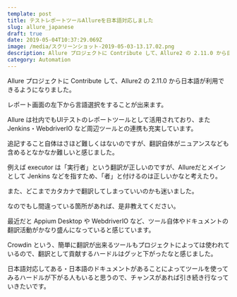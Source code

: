 ```yaml
---
template: post
title: テストレポートツールAllureを日本語対応しました
slug: allure_japanese
draft: true
date: 2019-05-04T10:37:29.069Z
image: /media/スクリーンショット-2019-05-03-13.17.02.png
description: Allure プロジェクトに Contribute して、Allure2 の 2.11.0 から日本語が利用できるようになりました。
category: Automation
---
```

Allure プロジェクトに Contribute して、Allure2 の 2.11.0 から日本語が利用できるようになりました。

レポート画面の左下から言語選択をすることが出来ます。

Allure は社内でもUIテストのレポートツールとして活用されており、また Jenkins・WebdriverIO など周辺ツールとの連携も充実しています。

追記すること自体はさほど難しくはないのですが、翻訳自体がニュアンスなども含めるとなかなか難しいと感じました。

例えば executor は「実行者」という翻訳が正しいのですが、Allureだとメインとして Jenkins などを指すため、「者」と付けるのは正しいかなと考えたり。

また、どこまでカタカナで翻訳してしまっていいのかも迷いました。

なのでもし間違っている箇所があれば、是非教えてください。

最近だと Appium Desktop や WebdriverIO など、ツール自体やドキュメントの翻訳活動がかなり盛んになっていると感じています。

Crowdin という、簡単に翻訳が出来るツールもプロジェクトによっては使われているので、翻訳として貢献するハードルはグッと下がったなと感じました。

日本語対応してある・日本語のドキュメントがあることによってツールを使ってみるハードルが下がる人もいると思うので、チャンスがあれば引き続き行なっていきたいです。
